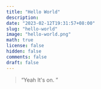 ```yaml
---
title: "Hello World"
description:
date: "2023-02-12T19:31:57+08:00"
slug: "hello-world"
image: "hello-world.png"
math: true
license: false
hidden: false
comments: false
draft: false
---
```

> “Yeah It's on. ”
